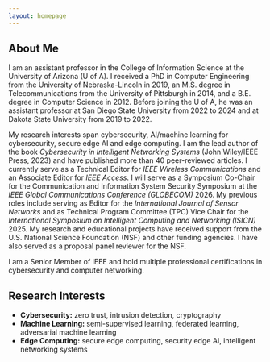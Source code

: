```yaml
---
layout: homepage
---
```


## About Me

I am an assistant professor in the College of Information Science at the University of Arizona (U of A). I received a PhD in Computer Engineering from the University of Nebraska-Lincoln in 2019, an M.S. degree in Telecommunications from the University of Pittsburgh in 2014, and a B.E. degree in Computer Science in 2012. Before joining the U of A, he was an assistant professor at San Diego State University from 2022 to 2024 and at Dakota State University from 2019 to 2022.

My research interests span cybersecurity, AI/machine learning for cybersecurity, secure edge AI and edge computing. I am the lead author of the book *Cybersecurity in Intelligent Networking Systems* (John Wiley/IEEE Press, 2023) and have published more than 40 peer-reviewed articles. I currently serve as a Technical Editor for *IEEE Wireless Communications* and an Associate Editor for *IEEE Access*. I will serve as a Symposium Co-Chair for the Communication and Information System Security Symposium at the *IEEE Global Communications Conference (GLOBECOM)* 2026. My previous roles include serving as Editor for the *International Journal of Sensor Networks* and as Technical Program Committee (TPC) Vice Chair for the *International Symposium on Intelligent Computing and Networking (ISICN)* 2025. My research and educational projects have received support from the U.S. National Science Foundation (NSF) and other funding agencies. I have also served as a proposal panel reviewer for the NSF.

I am a Senior Member of IEEE and hold multiple professional certifications in cybersecurity and computer networking.

## Research Interests

- **Cybersecurity:** zero trust, intrusion detection, cryptography
- **Machine Learning:** semi-supervised learning, federated learning, adversarial machine learning
- **Edge Computing:** secure edge computing, security edge AI, intelligent networking systems


